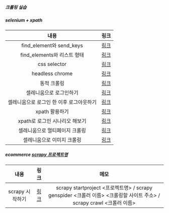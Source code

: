 ##### 크롤링 실습

##### selenium + xpath
|내용|링크|
|:-------------:|:-----:|
|find_element와 send_keys|[링크](https://github.com/Jin409/crawling/blob/master/1st.py)|
|find_elements와 리스트 형태|[링크](https://github.com/Jin409/crawling/blob/master/2nd.py)|
|css selector|[링크](https://github.com/Jin409/crawling/blob/master/3rd.py)|
|headless chrome|[링크](https://github.com/Jin409/crawling/blob/master/4th.py)|
|동적 크롤링|[링크](https://github.com/Jin409/crawling/blob/master/5th.py)|
|셀레니움으로 로그인하기|[링크](https://github.com/Jin409/crawling/blob/master/6th.py)|
|셀레니움으로 로그인 한 이후 로그아웃하기|[링크](https://github.com/Jin409/crawling/blob/master/7th.py)|
|xpath 활용하기|[링크](https://github.com/Jin409/crawling/blob/master/8th.py)|
|xpath로 로그인 시나리오 해보기|[링크](https://github.com/Jin409/crawling/blob/master/9th.py)|
|셀레니움으로 멀티페이지 크롤링|[링크](https://github.com/Jin409/crawling/blob/master/10th.py)|
|셀레니움으로 이미지 크롤링|[링크](https://github.com/Jin409/crawling/blob/master/11th.py)|

##### ecommerce [scrapy 프로젝트명](https://github.com/Jin409/crawling/blob/master/11th.py)
|내용|링크|메모|
|:-------------:|:-----:|:-----:|
|scrapy 시작하기 |[링크](https://github.com/Jin409/crawling/blob/master/11th.py)| scrapy startproject <프로젝트명> / scrapy genspider <크롤러 이름> <크롤링할 사이트 주소> / scrapy crawl <크롤러 이름>

